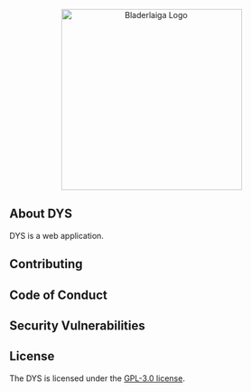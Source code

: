 <p align="center"><a href="https://bladerlaiga.my.id" target="_blank"><img src="https://avatars.githubusercontent.com/u/61192949" width="320" alt="Bladerlaiga Logo"></a></p>

## About DYS

DYS is a web application.

## Contributing

## Code of Conduct

## Security Vulnerabilities

## License

The DYS is licensed under the [GPL-3.0 license](https://opensource.org/licenses/GPL-3.0).
